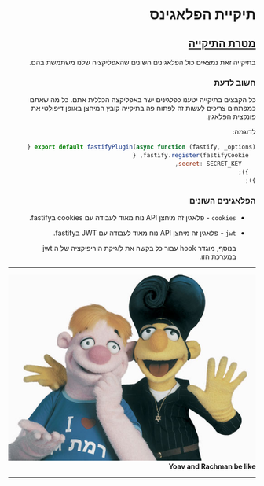 <div dir="rtl">

# תיקיית הפלאגינס

## <u>מטרת התיקייה </u>

בתיקייה זאת נמצאים כול הפלאגינים השונים שהאפליקציה שלנו משתמשת בהם.

### חשוב לדעת

כל הקבצים בתיקייה יטענו כפלגינים ישר באפליקצה הכללית אתם. כל מה שאתם כמפתחים צריכים לעשות זה לפתוח פה בתיקייה קובץ המיחצן באופן דיפולטי את פונקצית הפלאגין.

לדוגמה:

```js
export default fastifyPlugin(async function (fastify, _options) {
  fastify.register(fastifyCookie, {
    secret: SECRET_KEY,
  });
});
```

### הפלאגינים השונים

<ul>
<li>
 <p>
  <code>cookies</code> - פלאגין זה מיחצן API נוח מאוד לעבודה עם cookies בfastify.
 </p>
</li>
<li>
 <p>
 <code>jwt</code> - פלאגין זה מיחצן API נוח מאוד לעבודה עם JWT בfastify.

בנוסף, מוגדר hook עבור כל בקשה את לוגיקת הוריפיקציה של ה jwt במערכת הזו.

 </p>
</li>

</ul>

---

![שקע ותקע](../../static/sheka-teka.jpg "שקע ותקע")
**Yoav and Rachman be like**

---

</div>
